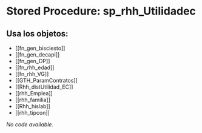 # Stored Procedure: sp_rhh_Utilidadec

## Usa los objetos:
- [[fn_gen_bisciesto]]
- [[fn_gen_decapl]]
- [[fn_gen_DP]]
- [[fn_rhh_edad]]
- [[fn_rhh_VG]]
- [[GTH_ParamContratos]]
- [[Rhh_distUtilidad_EC]]
- [[rhh_Emplea]]
- [[rhh_familia]]
- [[Rhh_hislab]]
- [[rhh_tipcon]]

*No code available.*
